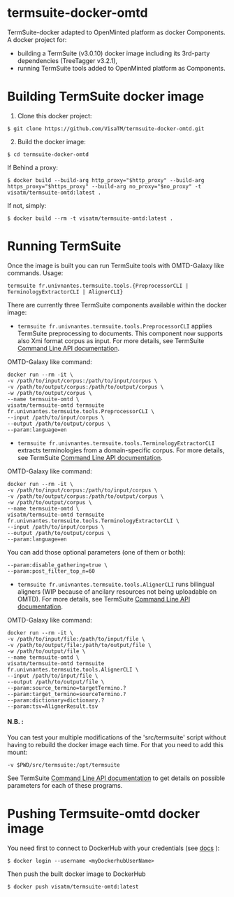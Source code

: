 # termsuite-docker-omtd

TermSuite-docker adapted to OpenMinted platform as docker Components. A docker project for:

 - building a TermSuite (v3.0.10) docker image including its 3rd-party dependencies (TreeTagger v3.2.1),
 - running TermSuite tools added to OpenMinted platform as Components.


# Building TermSuite docker image

1. Clone this docker project:

```
$ git clone https://github.com/VisaTM/termsuite-docker-omtd.git
```

2. Build the docker image:

```
$ cd termsuite-docker-omtd
```
If Behind a proxy:
```
$ docker build --build-arg http_proxy="$http_proxy" --build-arg https_proxy="$https_proxy" --build-arg no_proxy="$no_proxy" -t visatm/termsuite-omtd:latest .
```
If not, simply:
```
$ docker build --rm -t visatm/termsuite-omtd:latest .
```

# Running TermSuite

Once the image is built you can run TermSuite tools with OMTD-Galaxy like commands. Usage:

```
termsuite fr.univnantes.termsuite.tools.{PreprocessorCLI | TerminologyExtractorCLI | AlignerCLI}
```


There are currently three TermSuite components available within the docker image:


 - `termsuite fr.univnantes.termsuite.tools.PreprocessorCLI` applies TermSuite preprocessing to documents. This component now supports also Xmi format corpus as input. For more details, see TermSuite [Command Line API documentation](http://termsuite.github.io/documentation/preprocessor-cli/).

OMTD-Galaxy like command:

```
docker run --rm -it \
-v /path/to/input/corpus:/path/to/input/corpus \
-v /path/to/output/corpus:/path/to/output/corpus \
-w /path/to/output/corpus \
--name termsuite-omtd \
visatm/termsuite-omtd termsuite fr.univnantes.termsuite.tools.PreprocessorCLI \
--input /path/to/input/corpus \
--output /path/to/output/corpus \
--param:language=en
```

 - `termsuite fr.univnantes.termsuite.tools.TerminologyExtractorCLI` extracts terminologies from a domain-specific corpus. For more details, see TermSuite [Command Line API documentation](http://termsuite.github.io/documentation/terminology-extractor-cli/).

OMTD-Galaxy like command:

```
docker run --rm -it \
-v /path/to/input/corpus:/path/to/input/corpus \
-v /path/to/output/corpus:/path/to/output/corpus \
-w /path/to/output/corpus \
--name termsuite-omtd \
visatm/termsuite-omtd termsuite fr.univnantes.termsuite.tools.TerminologyExtractorCLI \
--input /path/to/input/corpus \
--output /path/to/output/corpus \
--param:language=en
```

You can add those optional parameters (one of them or both):
```
--param:disable_gathering=true \
--param:post_filter_top_n=60
```

 - `termsuite fr.univnantes.termsuite.tools.AlignerCLI` runs bilingual aligners (WIP because of ancilary resources not being uploadable on OMTD). For more details, see TermSuite [Command Line API documentation](http://termsuite.github.io/documentation/aligner-cli/).

OMTD-Galaxy like command:

```
docker run --rm -it \
-v /path/to/input/file:/path/to/input/file \
-v /path/to/output/file:/path/to/output/file \
-w /path/to/output/file \
--name termsuite-omtd \
visatm/termsuite-omtd termsuite fr.univnantes.termsuite.tools.AlignerCLI \
--input /path/to/input/file \
--output /path/to/output/file \
--param:source_termino=targetTermino.?
--param:target_termino=sourceTermino.?
--param:dictionary=dictionary.?
--param:tsv=AlignerResult.tsv
```

#### N.B. :
You can test your multiple modifications of the 'src/termsuite' script without having to rebuild the docker image each time. For that you need to add this mount:
```
-v $PWD/src/termsuite:/opt/termsuite
```

See TermSuite [Command Line API documentation](https://termsuite.github.io/documentation/command-line-api/) to get details on possible parameters for each of these programs.


# Pushing Termsuite-omtd docker image

You need first to connect to DockerHub with your credentials (see [docs](https://docs.docker.com/engine/reference/commandline/login/) ):
```
$ docker login --username <myDockerhubUserName>
```

Then push the built docker image to DockerHub
```
$ docker push visatm/termsuite-omtd:latest
```

